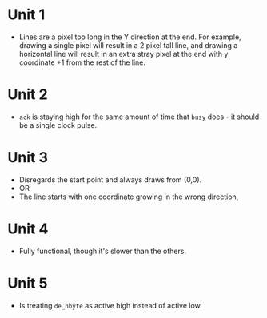 # Unit 1
- Lines are a pixel too long in the Y direction at the end. For example, drawing a single pixel will result in a 2 pixel tall line, and drawing a horizontal line will result in an extra stray pixel at the end with y coordinate +1 from the rest of the line.

# Unit 2
- `ack` is staying high for the same amount of time that `busy` does - it should be a single clock pulse.

# Unit 3
- Disregards the start point and always draws from (0,0).
- OR
- The line starts with one coordinate growing in the wrong direction, 

# Unit 4
- Fully functional, though it's slower than the others.

# Unit 5
- Is treating `de_nbyte` as active high instead of active low.